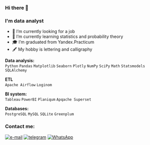 ### Hi there 👋
### I'm data analyst

- 🔭 I’m currently looking for a job
- 🌱 I’m currently learning statistics and probability theory
- 🎓 I’m graduated from Yandex.Practicum
- 🖋 My hobby is lettering and calligraphy

**Data analysis:**\
`Python` `Pandas` `Matplotlib` `Seaborn` `Plotly` `NumPy` `SciPy` `Math` `Statsmodels` `SQLAlchemy`

**ETL**\
`Apache Airflow` `Loginom`

**BI system:**\
`Tableau` `PowerBI` `Planiqum` `Apqache Superset`

**Databases:**\
`PostgreSQL` `MySQL` `SQLite` `Greenplum`

### Contact me:
[<img alt="e-mail" 
      src="https://img.shields.io/badge/Gmail-D14836?style=for-the-badge&logo=gmail&logoColor=white"
      />](mailto:alexxglotov@gmail.com)
[<img alt="telegram"
      src="https://img.shields.io/badge/Telegram-2CA5E0?style=for-the-badge&logo=telegram&logoColor=white"
      style="text-decoration: none;"
      />](https://t.me/Alex_Glotov)
[<img alt="WhatsApp"
      src="https://img.shields.io/badge/WhatsApp-25D366?style=for-the-badge&logo=whatsapp&logoColor=white"
      />](https://wa.me/79643026520)

